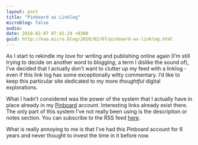 ```yaml
---
layout: post
title: "Pinboard as Linklog"
microblog: false
audio: 
date: 2018-02-07 07:41:24 +0300
guid: http://kaa.micro.blog/2018/02/07/pinboard-as-linklog.html
---
```

As I start to rekindle my love for writing and publishing online again (I’m still trying to decide on another word to _blogging_, a term I dislike the sound of), I’ve decided that I actually don’t want to clutter up my feed with a linklog - even if this link log has some exceptionally witty commentary. I’d like to keep this particular site dedicated to my more _thoughtful_ digital explorations. 

What I hadn’t considered was the power of the system that I actually have in place already in my [Pinboard](https://pinboard.in/u:kaa/public/) account. Interesting links already exist there. The only part of this system I’ve not really been using is the description or notes section. You can subscribe to the RSS feed [here](http://feeds.pinboard.in/rss/u:kaa/).

What is really annoying to me is that I’ve had this Pinboard account for 6 years and never thought to invest the time in it before now.
